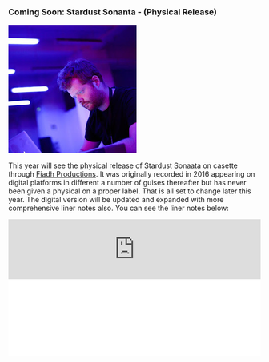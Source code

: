 ### Coming Soon: Stardust Sonanta - (Physical Release)

<img src="/images/profile2.jpg?raw=true"/>
<br/>

This year will see the physical release of Stardust Sonaata on casette through [Fiadh Productions](https://fiadh.bandcamp.com/). It was originally recorded in 2016 appearing on digital platforms in different a number of guises thereafter but has never been given a physical on a proper label. That is all set to change later this year. The digital version will be updated and expanded with more comprehensive liner notes also. You can see the liner notes below:

<iframe style="border: 0; width: 100%; height: 120px;" src="https://bandcamp.com/EmbeddedPlayer/album=1965844760/size=large/bgcol=ffffff/linkcol=0687f5/tracklist=false/artwork=small/transparent=true/" seamless><a href="https://stephenroddy.bandcamp.com/album/stardust-sonata">Stardust Sonata by Stephen Roddy</a></iframe>

<iframe style="border: 0; width: 100%;" src="/Stardust_Sonata_Booklet.pdf"></iframe>
